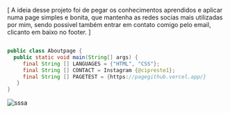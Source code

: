 [ A ideia desse projeto foi de pegar os conhecimentos aprendidos e aplicar numa page simples e bonita, que mantenha as redes socias mais utilizadas por mim, sendo possivel também entrar em contato comigo pelo email, clicanto em baixo no footer. ]

```java

public class Aboutpage {
  public static void main(String[] args) {
     final String [] LANGUAGES = {"HTML", "CSS"};
     final String [] CONTACT = Instagram {@cipreste1};
     final String [] PAGETEST = {https://pagegithub.vercel.app/}
   }
}
``` 
![sssa](https://user-images.githubusercontent.com/35500688/232183916-287cbfce-793c-4e3d-b1ae-d41698cfdeb2.jpg)
